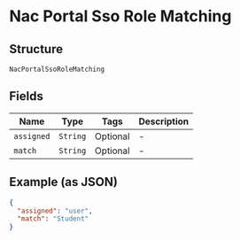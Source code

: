 
# Nac Portal Sso Role Matching

## Structure

`NacPortalSsoRoleMatching`

## Fields

| Name | Type | Tags | Description |
|  --- | --- | --- | --- |
| `assigned` | `String` | Optional | - |
| `match` | `String` | Optional | - |

## Example (as JSON)

```json
{
  "assigned": "user",
  "match": "Student"
}
```

